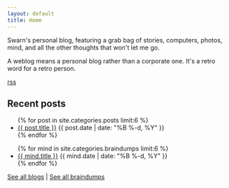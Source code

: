 ```yaml
---
layout: default
title: Home
---
```


Swarn's personal blog, featuring a grab bag of stories, computers, photos, mind, and all the other thoughts that won't let me go.

A weblog means a personal blog rather than a corporate one. It's a retro word for a retro person.

[rss](/blog/feed.xml)

## Recent posts

<ul class="posts">
  {% for post in site.categories.posts limit:6 %}
    <li class="post">
      <a href="/blog{{ post.url }}">{{ post.title }}</a>
      <time class="publish-date" datetime="{{ post.date | date: '%F' }}">
        {{ post.date | date: "%B %-d, %Y" }}
      </time>
    </li>
  {% endfor %}
</ul>

<ul class="braindumps">
  {% for mind in site.categories.braindumps limit:6 %}
    <li class="mind">
      <a href="/blog{{ mind.url }}">{{ mind.title }}</a>
      <time class="publish-date" datetime="{{ mind.date | date: '%F' }}">
        {{ mind.date | date: "%B %-d, %Y" }}
      </time>
    </li>
  {% endfor %}
</ul>


[See all blogs](/blog/posts) | [See all braindumps](/blog/braindumps)
